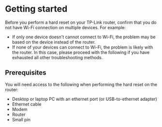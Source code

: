 # Getting started
Before you perform a hard reset on your TP-Link router, confirm that you do not have Wi-Fi connection on multiple devices. For example:
- If only one device doesn't cannot connect to Wi-Fi, the problem may be based on the device instead of the router.
- If none of your devices can connect to Wi-Fi, the problem is likely with the router. In this case, please proceed with the following if you have exhausted all other troubleshooting methods.

## Prerequisites
You will need access to the following when performing the hard reset on the router:
- Desktop or laptop PC with an ethernet port (or USB-to-ethernet adapter)
- Ethernet cable
- Modem
- Router
- Small pin
